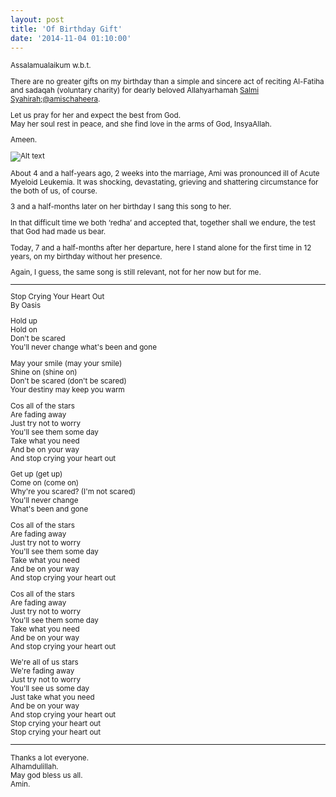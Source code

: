 ```yaml
---
layout: post
title: 'Of Birthday Gift'
date: '2014-11-04 01:10:00'
---
```


<small>
Assalamualaikum w.b.t.

There are no greater gifts on my birthday than a simple and sincere act of reciting Al-Fatiha and sadaqah (voluntary charity) for dearly beloved Allahyarhamah [Salmi Syahirah](http://www.amischaheera.com/);[@amischaheera](http://instagram.com/amischaheera).

Let us pray for her and expect the best from God.  
May her soul rest in peace, and she find love in the arms of God, InsyaAllah.  

Ameen.

![Alt text](http://photos-a.ak.instagram.com/hphotos-ak-xaf1/10787737_1539392192962936_167624391_n.jpg)

About 4 and a half-years ago, 2 weeks into the marriage, Ami was pronounced ill of Acute Myeloid Leukemia. It was shocking, devastating, grieving and shattering circumstance for the both of us, of course. 

3 and a half-months later on her birthday I sang this song to her. 

In that difficult time we both ‘redha’ and accepted that, together shall we endure, the test that God had made us bear.

Today, 7 and a half-months after her departure, here I stand alone for the first time in 12 years, on my birthday without her presence. 

Again, I guess, the same song is still relevant, not for her now but for me.

***

Stop Crying Your Heart Out  
By Oasis  

Hold up  
Hold on  
Don't be scared  
You'll never change what's been and gone  

May your smile (may your smile)  
Shine on (shine on)  
Don't be scared (don't be scared)  
Your destiny may keep you warm  

Cos all of the stars  
Are fading away  
Just try not to worry  
You'll see them some day  
Take what you need  
And be on your way  
And stop crying your heart out  

Get up (get up)  
Come on (come on)  
Why're you scared? (I'm not scared)  
You'll never change  
What's been and gone  

Cos all of the stars  
Are fading away  
Just try not to worry  
You'll see them some day  
Take what you need  
And be on your way  
And stop crying your heart out  

Cos all of the stars  
Are fading away  
Just try not to worry  
You'll see them some day  
Take what you need  
And be on your way  
And stop crying your heart out  

We're all of us stars  
We're fading away  
Just try not to worry  
You'll see us some day  
Just take what you need  
And be on your way  
And stop crying your heart out  
Stop crying your heart out  
Stop crying your heart out  

***

Thanks a lot everyone.  
Alhamdulillah.  
May god bless us all.  
Amin.  
</small>

